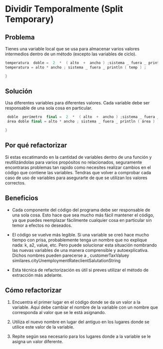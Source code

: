 # Dividir Temporalmente (Split Temporary)

## Problema

Tienes una variable local que se usa para almacenar varios valores intermedios dentro de un método (excepto las variables de ciclo).

```Kotlin (esta en java)
temperatura  doble =  2  *  ( alto  +  ancho ) ;sistema _ fuera _ println ( temp ) ;
temperatura = alto * ancho ; sistema _ fuera _ println ( temp ) ;

}
```

## Solución

Usa diferentes variables para diferentes valores. Cada variable debe ser responsable de una sola cosa en particular.

```Kotlin (esta en java)
 doble  perímetro  final =  2  *  ( alto  +  ancho ) ;sistema _ fuera _ println ( perímetro ) ;
 área doble final = alto * ancho ; sistema _ fuera _ println ( área ) ;

}
```

## Por qué refactorizar

Si estas escatimando en la cantidad de variables dentro de una función y reutilizándolas para varios propósitos no relacionados, seguramente encontraras problemas tan rapido como necesites realizar cambios en el código que contiene las variables.
Tendras que volver a comprobar cada caso de uso de variables para asegurarte de que se utilizan los valores correctos.

## Beneficios

- Cada componente del código del programa debe ser responsable de una sola cosa. Esto hace que sea mucho más fácil mantener el código, ya que puedes reemplazar fácilmente cualquier cosa en particular sin temor a efectos no deseados.

- El código se vuelve más legible. Si una variable se creó hace mucho tiempo con prisa, probablemente tenga un nombre que no explique nada: k, a2, value, etc. Pero puede solucionar esta situación nombrando las nuevas variables de una manera comprensible y autoexplicativa. Dichos nombres pueden parecerse a , customerTaxValuey similares.cityUnemploymentRateclientSalutationString

- Esta técnica de refactorización es útil si preves utilizar el método de extracción más adelante.

## Cómo refactorizar

1. Encuentra el primer lugar en el código donde se da un valor a la variable. Aquí debe cambiar el nombre de la variable con un nombre que corresponda al valor que se le está asignando.

2. Utiliza el nuevo nombre en lugar del antiguo en los lugares donde se utilice este valor de la variable.

3. Repite según sea necesario para los lugares donde a la variable se le asigna un valor diferente.

